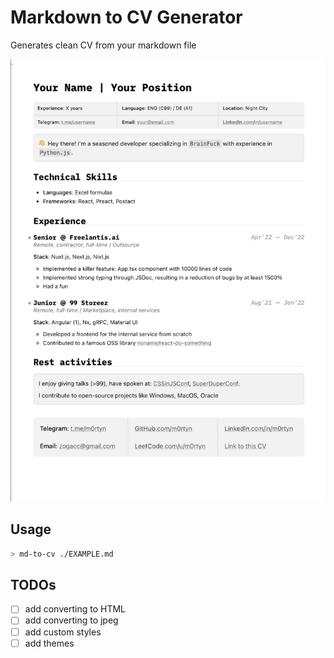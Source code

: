 # Markdown to CV Generator

Generates clean CV from your markdown file

![example](image-1.png)

## Usage

```sh
> md-to-cv ./EXAMPLE.md
```

## TODOs

- [ ] add converting to HTML
- [ ] add converting to jpeg
- [ ] add custom styles
- [ ] add themes